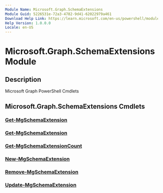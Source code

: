 ```yaml
---
Module Name: Microsoft.Graph.SchemaExtensions
Module Guid: 5226531e-72a3-4782-9d41-62022979a461
Download Help Link: https://learn.microsoft.com/en-us/powershell/module/microsoft.graph.schemaextensions/?view=graph-powershell-1.0
Help Version: 1.0.0.0
Locale: en-US
---
```


# Microsoft.Graph.SchemaExtensions Module
## Description
Microsoft Graph PowerShell Cmdlets

## Microsoft.Graph.SchemaExtensions Cmdlets
### [Get-MgSchemaExtension](Get-MgSchemaExtension.md)

### [Get-MgSchemaExtension](Get-MgSchemaExtension.md)

### [Get-MgSchemaExtensionCount](Get-MgSchemaExtensionCount.md)

### [New-MgSchemaExtension](New-MgSchemaExtension.md)

### [Remove-MgSchemaExtension](Remove-MgSchemaExtension.md)

### [Update-MgSchemaExtension](Update-MgSchemaExtension.md)




















